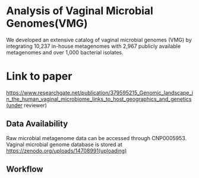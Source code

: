 # Analysis of Vaginal Microbial Genomes(VMG)
We developed an extensive catalog of vaginal microbial genomes (VMG) by integrating 10,237 in-house metagenomes with 2,967 publicly available metagenomes and over 1,000 bacterial isolates. 

# Link to paper
https://www.researchgate.net/publication/379595215_Genomic_landscape_in_the_human_vaginal_microbiome_links_to_host_geographics_and_genetics(under reviewer)

## Data Availability
Raw microbial metagenome data can be accessed through CNP0005953. Vaginal microbial genome database is stored at https://zenodo.org/uploads/14708991(uploading)

## Workflow




